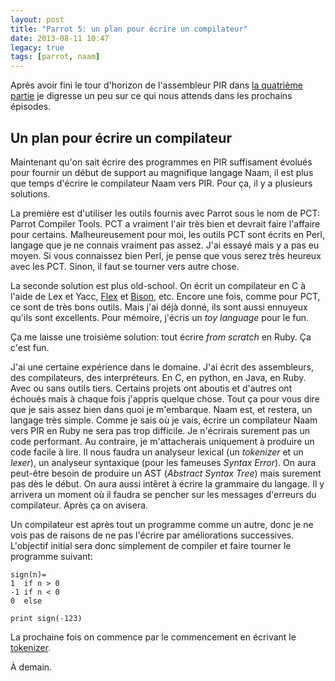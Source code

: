 ```yaml
---
layout: post
title: "Parrot 5: un plan pour écrire un compilateur"
date: 2013-08-11 10:47
legacy: true
tags: [parrot, naam]
---
```




Après avoir fini le tour d'horizon de l'assembleur PIR dans
[la quatrième partie](http://lkdjiin.github.io/blog/2013/08/10/implementer-un-langage-sur-la-machine-virtuelle-parrot-partie-4/)
je digresse un peu sur ce qui nous attends dans les prochains épisodes.

<!-- more -->

Un plan pour écrire un compilateur
----------------------------------

Maintenant qu'on sait écrire des programmes en PIR suffisament
évolués pour fournir un début de support au magnifique langage Naam,
il est plus que temps d'écrire le compilateur Naam vers PIR.
Pour ça, il y a plusieurs solutions.

La première est d'utiliser les outils fournis avec Parrot sous le nom
de PCT: Parrot Compiler Tools. PCT a vraiment l'air très bien et devrait
faire l'affaire pour certains. Malheureusement pour moi, les outils PCT
sont écrits en Perl, langage que je ne connais vraiment pas assez. J'ai
essayé mais y a pas eu moyen. Si vous connaissez bien Perl, je pense que
vous serez très heureux avec les PCT. Sinon, il faut se tourner
vers autre chose.

La seconde solution est plus old-school. On écrit un compilateur en C à l'aide
de Lex et Yacc,
[Flex](http://flex.sourceforge.net/)
et [Bison](http://www.gnu.org/software/bison/), etc. Encore une fois, comme
pour PCT, ce sont de très bons outils. Mais j'ai déjà donné, ils
sont aussi ennuyeux qu'ils sont excellents. Pour mémoire,
j'écris un *toy language* pour le fun.

Ça me laisse une troisième solution: tout écrire *from scratch* en Ruby.
Ça c'est fun.

J'ai une certaine expérience dans le domaine. J'ai écrit des assembleurs,
des compilateurs, des interpréteurs. En C, en python, en Java, en Ruby.
Avec ou sans outils tiers. Certains projets ont aboutis et d'autres ont
échoués mais à chaque fois j'appris quelque chose. Tout ça pour vous dire
que je sais assez bien dans quoi je m'embarque. Naam est, et restera, un
langage très simple. Comme je sais où je vais, écrire un compilateur
Naam vers PIR en Ruby ne sera pas trop difficile.
Je n'écrirais surement pas un code performant. Au contraire, je
m'attacherais uniquement à produire un code facile à lire.
Il nous faudra un analyseur lexical (un *tokenizer* et un *lexer*), un
analyseur syntaxique (pour les fameuses *Syntax Error*). On aura peut-être
besoin de produire un AST (*Abstract Syntax Tree*) mais surement pas dès
le début. On aura aussi intêret à écrire la grammaire du langage. Il y
arrivera un moment où il faudra se pencher sur les messages d'erreurs
du compilateur. Après ça on avisera.

Un compilateur est après tout un programme comme un autre, donc je ne vois
pas de raisons de ne pas l'écrire par améliorations successives. L'objectif
initial sera donc simplement de compiler et faire tourner le programme suivant:

    sign(n)=
    1  if n > 0
    -1 if n < 0
    0  else

    print sign(-123)

La prochaine fois on commence par le commencement en écrivant le
[tokenizer](http://en.wikipedia.org/wiki/Tokenization).





À demain.


